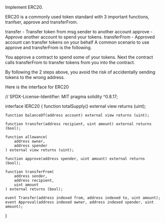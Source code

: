 Implement ERC20.

ERC20 is a commonly used token standard with 3 important functions, tranfser, approve and transferFrom.

transfer - Transfer token from msg.sender to another account
approve - Approve another account to spend your tokens.
transferFrom - Approved account can transfer tokens on your behalf
A common scenario to use approve and transferFrom is the following.

You approve a contract to spend some of your tokens. Next the contract calls transferFrom to transfer tokens from you into the contract.

By following the 2 steps above, you avoid the risk of accidentally sending tokens to the wrong address.

Here is the interface for ERC20

// SPDX-License-Identifier: MIT
pragma solidity ^0.8.17;

interface IERC20 {
    function totalSupply() external view returns (uint);

    function balanceOf(address account) external view returns (uint);

    function transfer(address recipient, uint amount) external returns (bool);

    function allowance(
        address owner,
        address spender
    ) external view returns (uint);

    function approve(address spender, uint amount) external returns (bool);

    function transferFrom(
        address sender,
        address recipient,
        uint amount
    ) external returns (bool);

    event Transfer(address indexed from, address indexed to, uint amount);
    event Approval(address indexed owner, address indexed spender, uint amount);
}
